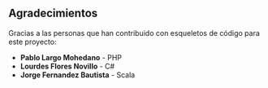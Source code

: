 ## Agradecimientos
Gracias a las personas que han contribuido con esqueletos de código para este proyecto:

- **Pablo Largo Mohedano** - PHP
- **Lourdes Flores Novillo** - C#
- **Jorge Fernandez Bautista** - Scala